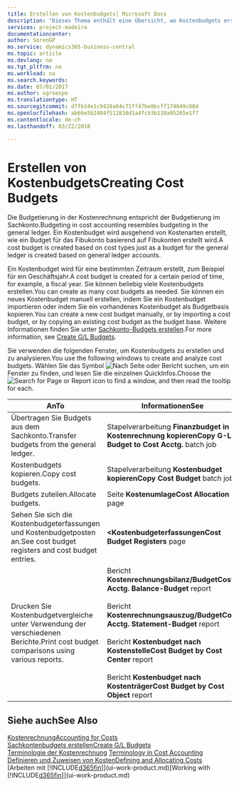 ```yaml
---
title: Erstellen von Kostenbudgets| Microsoft Docs
description: "Dieses Thema enthält eine Übersicht, wo Kostenbudgets erstellt und analysiert werden."
services: project-madeira
documentationcenter: 
author: SorenGP
ms.service: dynamics365-business-central
ms.topic: article
ms.devlang: na
ms.tgt_pltfrm: na
ms.workload: na
ms.search.keywords: 
ms.date: 07/01/2017
ms.author: sgroespe
ms.translationtype: HT
ms.sourcegitcommit: d7fb34e1c9428a64c71ff47be8bcff174649c00d
ms.openlocfilehash: ab66e5b2404f512816d1a4fcb3b110a95265e1f7
ms.contentlocale: de-ch
ms.lasthandoff: 03/22/2018

---
```

# <a name="creating-cost-budgets"></a><span data-ttu-id="0e3d0-103">Erstellen von Kostenbudgets</span><span class="sxs-lookup"><span data-stu-id="0e3d0-103">Creating Cost Budgets</span></span>
<span data-ttu-id="0e3d0-104">Die Budgetierung in der Kostenrechnung entspricht der Budgetierung im Sachkonto.</span><span class="sxs-lookup"><span data-stu-id="0e3d0-104">Budgeting in cost accounting resembles budgeting in the general ledger.</span></span> <span data-ttu-id="0e3d0-105">Ein Kostenbudget wird ausgehend von Kostenarten erstellt, wie ein Budget für das Fibukonto basierend auf Fibukonten erstellt wird.</span><span class="sxs-lookup"><span data-stu-id="0e3d0-105">A cost budget is created based on cost types just as a budget for the general ledger is created based on general ledger accounts.</span></span>  

<span data-ttu-id="0e3d0-106">Ein Kostenbudget wird für eine bestimmten Zeitraum erstellt, zum Beispiel für ein Geschäftsjahr.</span><span class="sxs-lookup"><span data-stu-id="0e3d0-106">A cost budget is created for a certain period of time, for example, a fiscal year.</span></span> <span data-ttu-id="0e3d0-107">Sie können beliebig viele Kostenbudgets erstellen.</span><span class="sxs-lookup"><span data-stu-id="0e3d0-107">You can create as many cost budgets as needed.</span></span> <span data-ttu-id="0e3d0-108">Sie können ein neues Kostenbudget manuell erstellen, indem Sie ein Kostenbudget importieren oder indem Sie ein vorhandenes Kostenbudget als Budgetbasis kopieren.</span><span class="sxs-lookup"><span data-stu-id="0e3d0-108">You can create a new cost budget manually, or by importing a cost budget, or by copying an existing cost budget as the budget base.</span></span> <span data-ttu-id="0e3d0-109">Weitere Informationen finden Sie unter [Sachkonto-Budgets erstellen](finance-how-create-budgets.md).</span><span class="sxs-lookup"><span data-stu-id="0e3d0-109">For more information, see [Create G/L Budgets](finance-how-create-budgets.md).</span></span>

<span data-ttu-id="0e3d0-110">Sie verwenden die folgenden Fenster, um Kostenbudgets zu erstellen und zu analysieren.</span><span class="sxs-lookup"><span data-stu-id="0e3d0-110">You use the following windows to create and analyze cost budgets.</span></span> <span data-ttu-id="0e3d0-111">Wählen Sie das Symbol ![Nach Seite oder Bericht suchen](media/ui-search/search_small.png "Seiten- oder Berichtssymbol suchen"), um ein Fenster zu finden, und lesen Sie die einzelnen QuickInfos.</span><span class="sxs-lookup"><span data-stu-id="0e3d0-111">Choose the ![Search for Page or Report](media/ui-search/search_small.png "Search for Page or Report icon") icon to find a window, and then read the tooltip for each.</span></span>

|<span data-ttu-id="0e3d0-112">An</span><span class="sxs-lookup"><span data-stu-id="0e3d0-112">To</span></span>|<span data-ttu-id="0e3d0-113">Informationen</span><span class="sxs-lookup"><span data-stu-id="0e3d0-113">See</span></span>|  
|--------|---------|  
|<span data-ttu-id="0e3d0-114">Übertragen Sie Budgets aus dem Sachkonto.</span><span class="sxs-lookup"><span data-stu-id="0e3d0-114">Transfer budgets from the general ledger.</span></span>|<span data-ttu-id="0e3d0-115">Stapelverarbeitung **Finanzbudget in Kostenrechnung kopieren**</span><span class="sxs-lookup"><span data-stu-id="0e3d0-115">**Copy G-L Budget to Cost Acctg.** batch job</span></span>|  
|<span data-ttu-id="0e3d0-116">Kostenbudgets kopieren.</span><span class="sxs-lookup"><span data-stu-id="0e3d0-116">Copy cost budgets.</span></span>|<span data-ttu-id="0e3d0-117">Stapelverarbeitung **Kostenbudget kopieren**</span><span class="sxs-lookup"><span data-stu-id="0e3d0-117">**Copy Cost Budget** batch job</span></span>|  
|<span data-ttu-id="0e3d0-118">Budgets zuteilen.</span><span class="sxs-lookup"><span data-stu-id="0e3d0-118">Allocate budgets.</span></span>|<span data-ttu-id="0e3d0-119">Seite **Kostenumlage**</span><span class="sxs-lookup"><span data-stu-id="0e3d0-119">**Cost Allocation** page</span></span>|  
|<span data-ttu-id="0e3d0-120">Sehen Sie sich die Kostenbudgeterfassungen und Kostenbudgetposten an.</span><span class="sxs-lookup"><span data-stu-id="0e3d0-120">See cost budget registers and cost budget entries.</span></span>|<span data-ttu-id="0e3d0-121">**<Kostenbudgeterfassungen**</span><span class="sxs-lookup"><span data-stu-id="0e3d0-121">**Cost Budget Registers** page</span></span>|  
|<span data-ttu-id="0e3d0-122">Drucken Sie Kostenbudgetvergleiche unter Verwendung der verschiedenen Berichte.</span><span class="sxs-lookup"><span data-stu-id="0e3d0-122">Print cost budget comparisons using various reports.</span></span>|<span data-ttu-id="0e3d0-123">Bericht **Kostenrechnungsbilanz/Budget**</span><span class="sxs-lookup"><span data-stu-id="0e3d0-123">**Cost Acctg. Balance-Budget** report</span></span><br /><br /> <span data-ttu-id="0e3d0-124">Bericht **Kostenrechnungsauszug/Budget**</span><span class="sxs-lookup"><span data-stu-id="0e3d0-124">**Cost Acctg. Statement-Budget** report</span></span><br /><br /> <span data-ttu-id="0e3d0-125">Bericht **Kostenbudget nach Kostenstelle**</span><span class="sxs-lookup"><span data-stu-id="0e3d0-125">**Cost Budget by Cost Center** report</span></span><br /><br /> <span data-ttu-id="0e3d0-126">Bericht **Kostenbudget nach Kostenträger**</span><span class="sxs-lookup"><span data-stu-id="0e3d0-126">**Cost Budget by Cost Object** report</span></span>|  

## <a name="see-also"></a><span data-ttu-id="0e3d0-127">Siehe auch</span><span class="sxs-lookup"><span data-stu-id="0e3d0-127">See Also</span></span>  
[<span data-ttu-id="0e3d0-128">Kostenrechnung</span><span class="sxs-lookup"><span data-stu-id="0e3d0-128">Accounting for Costs</span></span>](finance-manage-cost-accounting.md)  
[<span data-ttu-id="0e3d0-129">Sachkontenbudgets erstellen</span><span class="sxs-lookup"><span data-stu-id="0e3d0-129">Create G/L Budgets</span></span>](finance-how-create-budgets.md)  
<span data-ttu-id="0e3d0-130">[Terminologie der Kostenrechnung](finance-terminology-in-cost-accounting.md) </span><span class="sxs-lookup"><span data-stu-id="0e3d0-130">[Terminology in Cost Accounting](finance-terminology-in-cost-accounting.md) </span></span>  
[<span data-ttu-id="0e3d0-131">Definieren und Zuweisen von Kosten</span><span class="sxs-lookup"><span data-stu-id="0e3d0-131">Defining and Allocating Costs</span></span>](finance-define-and-allocate-costs.md)  
<span data-ttu-id="0e3d0-132">[Arbeiten mit [!INCLUDE[d365fin](includes/d365fin_md.md)]](ui-work-product.md)</span><span class="sxs-lookup"><span data-stu-id="0e3d0-132">[Working with [!INCLUDE[d365fin](includes/d365fin_md.md)]](ui-work-product.md)</span></span>


